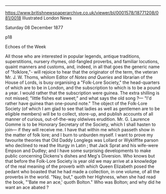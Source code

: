
---
https://www.britishnewspaperarchive.co.uk/viewer/bl/0001578/18771208/081/0018
Illustrated London News

Saturday 08 December 1877

p18

Echoes of the Week

All those who are interested in popular legends, antique traditions, superstitions, nursery rhymes, old-fangled proverbs, and familiar locutions, quaint manners and customs, and, indeed, in all that goes the generic name of "folklore,"- will rejoice to hear that the originator of the term, the veteran Mr. J. W. Thoms, whilom Editor of *Notes and Queries* and librarian of the House of Lords, is busy organising a "Folk-Lore Society," the head-quarters of which are to be in London, and the subscription to which is to be a pound a year. I would rather that the subscription were guinea. The extra shilling is not missed; "little fishes eat sweet;" and what says the old song ?— "I'd rather have guinea than one-pound note." The object of the Folk-Lore Society (of which I am glad to see that ladies as well as gentlemen are to be eligible members) will be to collect, store-up, and publish accounts of all manner of curious, out-of-the-way oldwives erudition. Mr. G. Laurence Gomme is to be Honorary Secretary of the Society, which I shall hasten to join— if they will receive me. I have that within me which passeth show in the matter of folk lore; and I burn to unburden myself. I want to prove my favourite theories that Old Daddy Longlegs was Lollard or Wykliffite parson who declined to read the liturgy in Latin ; that Jack Sprat and his wife-were Empson and Dudley; and I have some surprising developments to make public concerning Dickens's dishes and Meg's Diversion. Who knows but that before the Folk-Lore Society is year old we may arrive at a knowledge of the real meaning of the proverb with which Queen Elizabeth posed the pedant who boasted that he had made a collection, in one volume, of all the proverbs in the world. "Nay, but," quoth her Highness, when she had read the book, "'Bate me an ace,' quoth Bolton." Who was Bolton; and why did he want an ace abated ?


